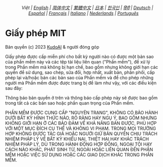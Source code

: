 <div align="center">
<h6> <a href="../"><img height=15 style="margin: 0 3px -2px" src="https://raw.githubusercontent.com/kudoai/chatgpt.js/6fa1659feadaf70853996dc7d7f6e1ab5a1e6301/media/images/icons/earth-americas.svg"></a> Việt | <a href="../LICENSE.md">English</a> | <a href="../zh-cn/LICENSE.md">简体中文</a> | <a href="../zh-tw/LICENSE.md">繁體中文</a> | <a href="../ja/LICENSE.md">日本</a> | <a href="../ko/LICENSE.md">한국인</a> | <a href="../hi/LICENSE.md">हिंदी</a> | <a href="../de/LICENSE.md">Deutsch</a> | <a href="../es/LICENSE.md">Español</a> | <a href="../fr/LICENSE.md">Français</a> | <a href="../it/LICENSE.md">Italiano</a> | <a href="../nl/LICENSE.md">Nederlands</a> | <a href="../pt/LICENSE.md">Português</a></h5>
</div>

# Giấy phép MIT

Bản quyền (c) 2023 [KudoAI](https://github.com/kudoai) & người đóng góp

Giấy phép được cấp miễn phí cho bất kỳ người nào có được một bản sao của phần mềm này và các tệp tài liệu liên quan ("Phần mềm"), để xử lý trong Phần mềm mà không bị hạn chế, bao gồm nhưng không giới hạn các quyền để sử dụng, sao chép, sửa đổi, hợp nhất, xuất bản, phân phối, cấp phép lại và/hoặc bán các bản sao của Phần mềm và để cho phép những người mà Phần mềm được được trang bị để làm như vậy, với các điều kiện sau đây:

Thông báo bản quyền ở trên và thông báo cấp phép này sẽ được bao gồm trong tất cả các bản sao hoặc phần quan trọng của Phần mềm.

PHẦN MỀM ĐƯỢC CUNG CẤP "NGUYÊN TRẠNG", KHÔNG CÓ BẢO HÀNH DƯỚI BẤT KỲ HÌNH THỨC NÀO, RÕ RÀNG HAY NGỤ Ý, BAO GỒM NHƯNG KHÔNG GIỚI HẠN Ở CÁC BẢO ĐẢM VỀ KHẢ NĂNG BÁN ĐƯỢC, PHÙ HỢP VỚI MỘT MỤC ĐÍCH CỤ THỂ VÀ KHÔNG VI PHẠM. TRONG MỌI TRƯỜNG HỢP KHÔNG ĐƯỢC TÁC GIẢ HOẶC NGƯỜI GIỮ BẢN QUYỀN CHỊU TRÁCH NHIỆM PHÁP LÝ VỀ BẤT KỲ KHIẾU NẠI, THIỆT HẠI HAY KHÁC TRÁCH NHIỆM PHÁP LÝ, DÙ TRONG HÀNH ĐỘNG HỢP ĐỒNG, NGOẠI TỘI HAY CÁCH NÀO KHÁC, PHÁT SINH TỪ, NGOÀI HOẶC LIÊN QUAN ĐẾN PHẦN MỀM HOẶC VIỆC SỬ DỤNG HOẶC CÁC GIAO DỊCH KHÁC TRONG PHẦN MỀM.
